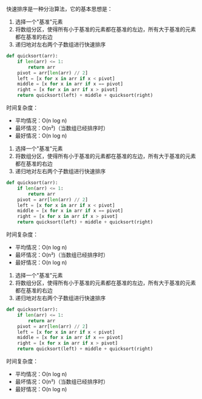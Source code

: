  快速排序是一种分治算法，它的基本思想是：

1. 选择一个"基准"元素
2. 将数组分区，使得所有小于基准的元素都在基准的左边，所有大于基准的元素都在基准的右边
3. 递归地对左右两个子数组进行快速排序

```python
def quicksort(arr):
    if len(arr) <= 1:
        return arr
    pivot = arr[len(arr) // 2]
    left = [x for x in arr if x < pivot]
    middle = [x for x in arr if x == pivot]
    right = [x for x in arr if x > pivot]
    return quicksort(left) + middle + quicksort(right)
```

时间复杂度：
- 平均情况：O(n log n)
- 最坏情况：O(n²)（当数组已经排序时）
- 最好情况：O(n log n) 


1. 选择一个"基准"元素
2. 将数组分区，使得所有小于基准的元素都在基准的左边，所有大于基准的元素都在基准的右边
3. 递归地对左右两个子数组进行快速排序

```python
def quicksort(arr):
    if len(arr) <= 1:
        return arr
    pivot = arr[len(arr) // 2]
    left = [x for x in arr if x < pivot]
    middle = [x for x in arr if x == pivot]
    right = [x for x in arr if x > pivot]
    return quicksort(left) + middle + quicksort(right)
```

时间复杂度：
- 平均情况：O(n log n)
- 最坏情况：O(n²)（当数组已经排序时）
- 最好情况：O(n log n) 


1. 选择一个"基准"元素
2. 将数组分区，使得所有小于基准的元素都在基准的左边，所有大于基准的元素都在基准的右边
3. 递归地对左右两个子数组进行快速排序

```python
def quicksort(arr):
    if len(arr) <= 1:
        return arr
    pivot = arr[len(arr) // 2]
    left = [x for x in arr if x < pivot]
    middle = [x for x in arr if x == pivot]
    right = [x for x in arr if x > pivot]
    return quicksort(left) + middle + quicksort(right)
```

时间复杂度：
- 平均情况：O(n log n)
- 最坏情况：O(n²)（当数组已经排序时）
- 最好情况：O(n log n)  